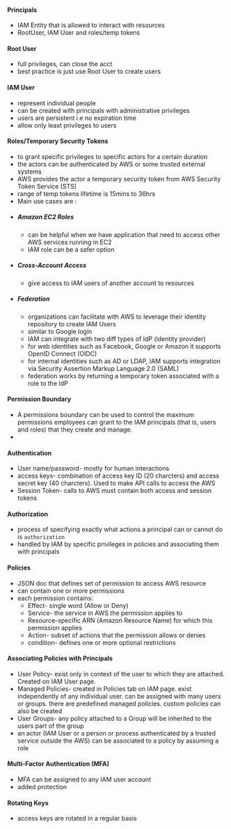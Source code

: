 #### Principals
* IAM Entity that is allowed to interact with resources
* RootUser, IAM User and roles/temp tokens
#### Root User
* full privileges, can close the acct
* best practice is just use Root User to create users
#### IAM User
* represent individual people
* can be created with principals with administrative privileges
* users are persistent i.e no expiration time
* allow only least privileges to users
#### Roles/Temporary Security Tokens
* to grant specific privileges to specific actors for a certain duration
* the actors can be authenticated by AWS or some trusted external systems
* AWS provides the actor a temporary security token from AWS Security Token Service (STS)
* range of temp tokens lifetime is 15mins to 36hrs
* Main use cases are :
* ##### Amazon EC2 Roles
	* can be helpful when we have application that need to access other AWS services running in EC2
	* IAM role can be a safer option
* ##### Cross-Account Access
	* give access to IAM users of another account to resources
* ##### Federation
	* organizations can facilitate with AWS to leverage their identity repository to create IAM Users
	* similar to Google login
	* IAM can integrate with two diff types of IdP (identity provider)
	* for web identities such as Facebook, Google or Amazon it supports OpenID Connect (OIDC)
	* for internal identities such as AD or LDAP, IAM supports integration via Security Assertion Markup Language 2.0 (SAML)
	* federation works by returning a temporary token associated with a role to the IdP
#### Permission Boundary
* A permissions boundary can be used to control the maximum permissions employees can grant to the IAM principals (that is, users and roles) that they create and manage.
* 
#### Authentication
* User name/password- mostly for human interactions
* access keys- combination of access key ID (20 charcters) and access secret key (40 charcters). Used to make API calls to access the AWS
* Session Token- calls to AWS must contain both access and session tokens
#### Authorization
* process of specifying exactly what actions a principal can or cannot do is `authorization`
* handled by IAM by specific privileges in policies and associating them with principals
#### Policies
* JSON doc that defines set of permission to access AWS resource
* can contain one or more permissions
* each permission contains:
	* Effect- single word (Allow or Deny)
	* Service- the service in AWS the permission applies to
	* Resource-specific ARN (Amazon Resource Name) for which this permission applies
	* Action- subset of actions that the permission allows or denies
	* condition- defines one or more optional restrictions
#### Associating Policies with Principals
* User Policy- exist only in context of the user to which they are attached. Created on IAM User page.
* Managed Policies- created in Policies tab on IAM page. exist independently of any individual user. can be assigned with many users or groups. there are predefined managed policies. custom policies can also be created
* User Groups- any policy attached to a Group will be inherited to the users part of the group
* an actor (IAM User or a person or process authenticated by a trusted service outside the AWS) can be associated to a policy by assuming a role
#### Multi-Factor Authentication (MFA)
* MFA can be assigned to any IAM user account
* added protection
#### Rotating Keys
* access keys are rotated in a regular basis
